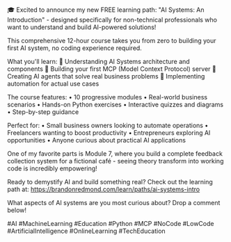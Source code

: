 🎓 Excited to announce my new FREE learning path: "AI Systems: An Introduction" - designed specifically for non-technical professionals who want to understand and build AI-powered solutions!

This comprehensive 12-hour course takes you from zero to building your first AI system, no coding experience required.

What you'll learn:
🧠 Understanding AI Systems architecture and components
🔧 Building your first MCP (Model Context Protocol) server
🤖 Creating AI agents that solve real business problems
💼 Implementing automation for actual use cases

The course features:
• 10 progressive modules
• Real-world business scenarios
• Hands-on Python exercises
• Interactive quizzes and diagrams
• Step-by-step guidance

Perfect for:
• Small business owners looking to automate operations
• Freelancers wanting to boost productivity
• Entrepreneurs exploring AI opportunities
• Anyone curious about practical AI applications

One of my favorite parts is Module 7, where you build a complete feedback collection system for a fictional café - seeing theory transform into working code is incredibly empowering!

Ready to demystify AI and build something real? Check out the learning path at: https://brandonredmond.com/learn/paths/ai-systems-intro

What aspects of AI systems are you most curious about? Drop a comment below!

#AI #MachineLearning #Education #Python #MCP #NoCode #LowCode #ArtificialIntelligence #OnlineLearning #TechEducation